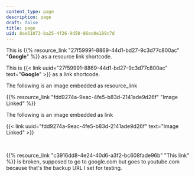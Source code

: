 ```yaml
---
content_type: page
description: page
draft: false
title: page
uid: 8ae51073-ba25-4f26-9d50-86ec0e189c7d
---
```

This is {{% resource_link "27f59991-8869-44d1-bd27-9c3d77c800ac" "**Google**" %}} as a resource link shortcode.

This is {{< link uuid="27f59991-8869-44d1-bd27-9c3d77c800ac" text="**Google**" >}} as a link shortcode.

The following is an image embedded as resource\_link

{{% resource_link "fdd9274a-9eac-4fe5-b83d-2141ade9d26f" "Image Linked" %}}

The following is an image embedded as link

{{< link uuid="fdd9274a-9eac-4fe5-b83d-2141ade9d26f" text="Image Linked" >}}

 

{{% resource_link "c3916dd8-4e24-40d6-a3f2-bc608fade96b" "This link" %}} is broken, supposed to go to google.com but goes to youtube.com because that's the backup URL I set for testing.